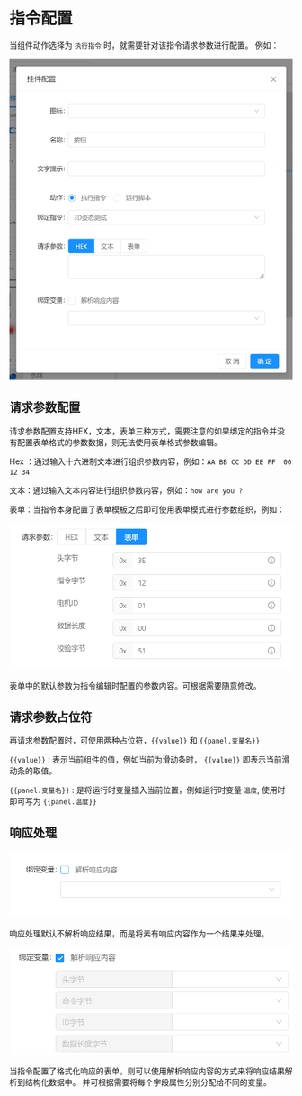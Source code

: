 # 指令配置

当组件动作选择为 `执行指令` 时，就需要针对该指令请求参数进行配置。 例如：

![Bittly 面板组件指令配置](res/2022071421365401.png)

## 请求参数配置

请求参数配置支持HEX，文本，表单三种方式，需要注意的如果绑定的指令并没有配置表单格式的参数数据，则无法使用表单格式参数编辑。

Hex ：通过输入十六进制文本进行组织参数内容，例如：`AA BB CC DD EE FF  00 12 34` 

文本：通过输入文本内容进行组织参数内容，例如：`how are you ?` 

表单：当指令本身配置了表单模板之后即可使用表单模式进行参数组织，例如：

![Bittly 面板组件指令配置请求参数设置](res/2022071421415401.png)

表单中的默认参数为指令编辑时配置的参数内容。可根据需要随意修改。

## 请求参数占位符

再请求参数配置时，可使用两种占位符，`{{value}}` 和 `{{panel.变量名}}`

`{{value}}` : 表示当前组件的值，例如当前为滑动条时， `{{value}}` 即表示当前滑动条的取值。

`{{panel.变量名}}` : 是将运行时变量插入当前位置，例如运行时变量 `温度`, 使用时即可写为 `{{panel.温度}}`

## 响应处理

![Bittly 面板组件 响应处理](res/2022071421464301.png)

响应处理默认不解析响应结果，而是将素有响应内容作为一个结果来处理。

![Bittly 面板组件 响应解析](res/2022071421481701.png)

当指令配置了格式化响应的表单，则可以使用解析响应内容的方式来将响应结果解析到结构化数据中。 并可根据需要将每个字段属性分别分配给不同的变量。